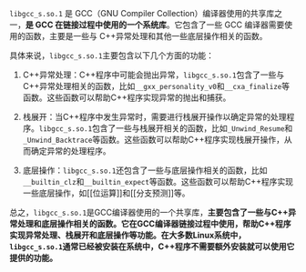 `libgcc_s.so.1` 是 GCC（GNU Compiler Collection）编译器使用的共享库之一，**是 GCC 在链接过程中使用的一个系统库**。它包含了一些 GCC 编译器需要使用的函数，主要是一些与 C++异常处理和其他一些底层操作相关的函数。

具体来说，`libgcc_s.so.1`主要包含以下几个方面的功能：

1.  C++异常处理：C++程序中可能会抛出异常，`libgcc_s.so.1`包含了一些与C++异常处理相关的函数，比如`__gxx_personality_v0`和`__cxa_finalize`等函数。这些函数可以帮助C++程序实现异常的抛出和捕获。
    
2.  栈展开：当C++程序中发生异常时，需要进行栈展开操作以确定异常的处理程序。`libgcc_s.so.1`包含了一些与栈展开相关的函数，比如`_Unwind_Resume`和`_Unwind_Backtrace`等函数。这些函数可以帮助C++程序实现栈展开操作，从而确定异常的处理程序。
    
3.  底层操作：`libgcc_s.so.1`还包含了一些与底层操作相关的函数，比如`__builtin_clz`和`__builtin_expect`等函数。这些函数可以帮助C++程序实现一些底层操作，如[[位运算]]和[[分支预测]]等。
    

总之，`libgcc_s.so.1`是GCC编译器使用的一个共享库，**主要包含了一些与C++异常处理和底层操作相关的函数。它在GCC编译器链接过程中使用，帮助C++程序实现异常处理、栈展开和底层操作等功能。在大多数Linux系统中，`libgcc_s.so.1`通常已经被安装在系统中，C++程序不需要额外安装就可以使用它提供的功能。**